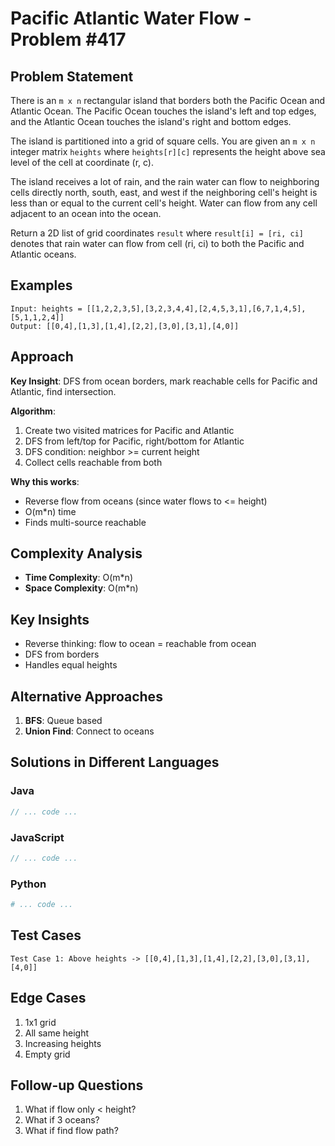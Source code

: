 # Pacific Atlantic Water Flow - Problem #417

## Problem Statement
There is an `m x n` rectangular island that borders both the Pacific Ocean and Atlantic Ocean. The Pacific Ocean touches the island's left and top edges, and the Atlantic Ocean touches the island's right and bottom edges.

The island is partitioned into a grid of square cells. You are given an `m x n` integer matrix `heights` where `heights[r][c]` represents the height above sea level of the cell at coordinate (r, c).

The island receives a lot of rain, and the rain water can flow to neighboring cells directly north, south, east, and west if the neighboring cell's height is less than or equal to the current cell's height. Water can flow from any cell adjacent to an ocean into the ocean.

Return a 2D list of grid coordinates `result` where `result[i] = [ri, ci]` denotes that rain water can flow from cell (ri, ci) to both the Pacific and Atlantic oceans.

## Examples
```
Input: heights = [[1,2,2,3,5],[3,2,3,4,4],[2,4,5,3,1],[6,7,1,4,5],[5,1,1,2,4]]
Output: [[0,4],[1,3],[1,4],[2,2],[3,0],[3,1],[4,0]]
```

## Approach
**Key Insight**: DFS from ocean borders, mark reachable cells for Pacific and Atlantic, find intersection.

**Algorithm**:
1. Create two visited matrices for Pacific and Atlantic
2. DFS from left/top for Pacific, right/bottom for Atlantic
3. DFS condition: neighbor >= current height
4. Collect cells reachable from both

**Why this works**:
- Reverse flow from oceans (since water flows to <= height)
- O(m*n) time
- Finds multi-source reachable

## Complexity Analysis
- **Time Complexity**: O(m*n)
- **Space Complexity**: O(m*n)

## Key Insights
- Reverse thinking: flow to ocean = reachable from ocean
- DFS from borders
- Handles equal heights

## Alternative Approaches
1. **BFS**: Queue based
2. **Union Find**: Connect to oceans

## Solutions in Different Languages

### Java
```java
// ... code ...
```

### JavaScript
```javascript
// ... code ...
```

### Python
```python
# ... code ...
```

## Test Cases
```
Test Case 1: Above heights -> [[0,4],[1,3],[1,4],[2,2],[3,0],[3,1],[4,0]]
```

## Edge Cases
1. 1x1 grid
2. All same height
3. Increasing heights
4. Empty grid

## Follow-up Questions
1. What if flow only < height?
2. What if 3 oceans?
3. What if find flow path?
